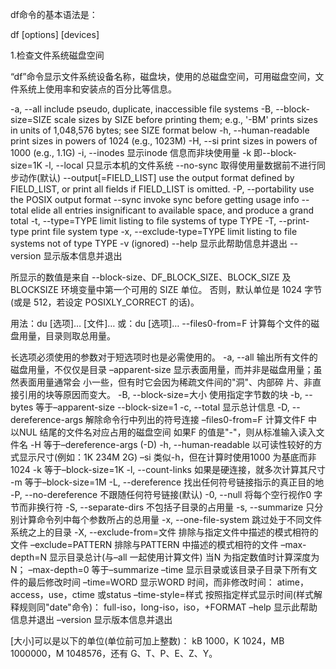 df命令的基本语法是：

df [options] [devices]

1.检查文件系统磁盘空间

“df”命令显示文件系统设备名称，磁盘块，使用的总磁盘空间，可用磁盘空间，文件系统上使用率和安装点的百分比等信息。

 -a, --all            include pseudo, duplicate, inaccessible file systems
  -B, --block-size=SIZE  scale sizes by SIZE before printing them; e.g.,
                          '-BM' prints sizes in units of 1,048,576 bytes;
                          see SIZE format below
  -h, --human-readable  print sizes in powers of 1024 (e.g., 1023M)
  -H, --si              print sizes in powers of 1000 (e.g., 1.1G)
  -i, --inodes  显示inode 信息而非块使用量
  -k   即--block-size=1K
  -l, --local  只显示本机的文件系统
      --no-sync  取得使用量数据前不进行同步动作(默认)
      --output[=FIELD_LIST]  use the output format defined by FIELD_LIST,
                              or print all fields if FIELD_LIST is omitted.
  -P, --portability    use the POSIX output format
      --sync            invoke sync before getting usage info
      --total          elide all entries insignificant to available space,
                          and produce a grand total
  -t, --type=TYPE      limit listing to file systems of type TYPE
  -T, --print-type      print file system type
  -x, --exclude-type=TYPE  limit listing to file systems not of type TYPE
  -v                    (ignored)
      --help  显示此帮助信息并退出
      --version  显示版本信息并退出

所显示的数值是来自 --block-size、DF_BLOCK_SIZE、BLOCK_SIZE 
及 BLOCKSIZE 环境变量中第一个可用的 SIZE 单位。
否则，默认单位是 1024 字节(或是 512，若设定 POSIXLY_CORRECT 的话)。


用法：du [选项]… [文件]…
或：du [选项]… --files0-from=F
计算每个文件的磁盘用量，目录则取总用量。

长选项必须使用的参数对于短选项时也是必需使用的。
-a, --all 输出所有文件的磁盘用量，不仅仅是目录
–apparent-size 显示表面用量，而并非是磁盘用量；虽然表面用量通常会
小一些，但有时它会因为稀疏文件间的"洞"、内部碎
片、非直接引用的块等原因而变大。
-B, --block-size=大小 使用指定字节数的块
-b, --bytes 等于–apparent-size --block-size=1
-c, --total 显示总计信息
-D, --dereference-args 解除命令行中列出的符号连接
–files0-from=F 计算文件F 中以NUL 结尾的文件名对应占用的磁盘空间
如果F 的值是"-"，则从标准输入读入文件名
-H 等于–dereference-args (-D)
-h, --human-readable 以可读性较好的方式显示尺寸(例如：1K 234M 2G)
–si 类似-h，但在计算时使用1000 为基底而非1024
-k 等于–block-size=1K
-l, --count-links 如果是硬连接，就多次计算其尺寸
-m 等于–block-size=1M
-L, --dereference 找出任何符号链接指示的真正目的地
-P, --no-dereference 不跟随任何符号链接(默认)
-0, --null 将每个空行视作0 字节而非换行符
-S, --separate-dirs 不包括子目录的占用量
-s, --summarize 只分别计算命令列中每个参数所占的总用量
-x, --one-file-system 跳过处于不同文件系统之上的目录
-X, --exclude-from=文件 排除与指定文件中描述的模式相符的文件
–exclude=PATTERN 排除与PATTERN 中描述的模式相符的文件
–max-depth=N 显示目录总计(与–all 一起使用计算文件)
当N 为指定数值时计算深度为N；
–max-depth=0 等于–summarize
–time 显示目录或该目录子目录下所有文件的最后修改时间
–time=WORD 显示WORD 时间，而非修改时间：
atime，access，use，ctime 或status
–time-style=样式 按照指定样式显示时间(样式解释规则同"date"命令)：
full-iso，long-iso，iso，+FORMAT
–help 显示此帮助信息并退出
–version 显示版本信息并退出

[大小]可以是以下的单位(单位前可加上整数)：
kB 1000，K 1024，MB 1000000，M 1048576，还有 G、T、P、E、Z、Y。
